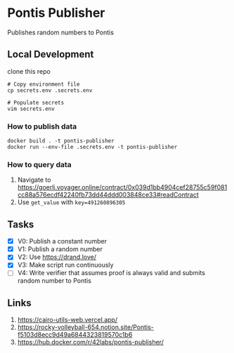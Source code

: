 # Pontis Publisher

Publishes random numbers to Pontis

## Local Development

clone this repo

```shell
# Copy environment file
cp secrets.env .secrets.env

# Populate secrets
vim secrets.env
```

### How to publish data

```shell
docker build . -t pontis-publisher
docker run --env-file .secrets.env -t pontis-publisher
```

### How to query data

1. Navigate to <https://goerli.voyager.online/contract/0x039d1bb4904cef28755c59f081cc88a576ecdf42240fb73dd44ddd003848ce33#readContract>
1. Use `get_value` with `key=491260896305`

## Tasks

- [x] V0: Publish a constant number
- [x] V1: Publish a random number
- [x] V2: Use <https://drand.love/>
- [x] V3: Make script run continuously
- [ ] V4: Write verifier that assumes proof is always valid and submits random number to Pontis

## Links

1. <https://cairo-utils-web.vercel.app/>
1. <https://rocky-volleyball-654.notion.site/Pontis-f5103d8ecc9d49a6844323819570c1b6>
1. <https://hub.docker.com/r/42labs/pontis-publisher/>

